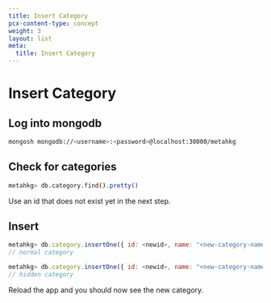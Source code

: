 ```yaml
---
title: Insert Category
pcx-content-type: concept
weight: 3
layout: list
meta:
  title: Insert Category
---
```


# Insert Category

## Log into mongodb

```bash
mongosh mongodb://<username>:<password>@localhost:30000/metahkg
```

## Check for categories

```bash
metahkg> db.category.find().pretty()
```

Use an id that does not exist yet in the next step.

## Insert

```javascript
metahkg> db.category.insertOne({ id: <newid>, name: "<new-category-name>" })
// normal category

metahkg> db.category.insertOne({ id: <newid>, name: "<new-category-name>", hidden: true })
// hidden category
```

Reload the app and you should now see the new category.
